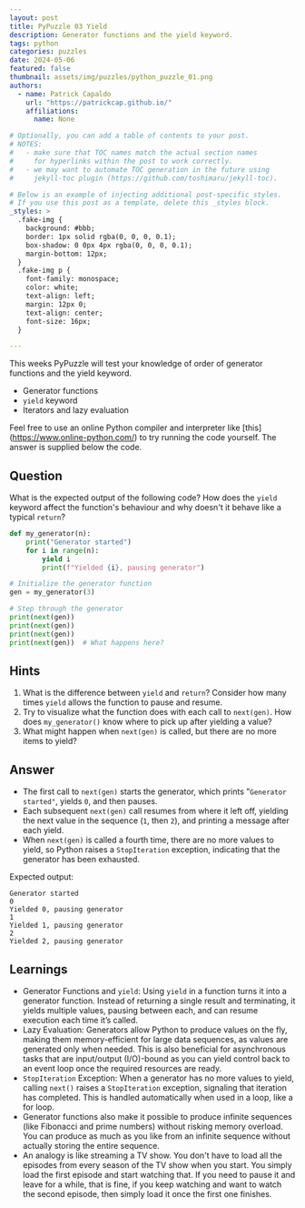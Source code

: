 ```yaml
---
layout: post
title: PyPuzzle 03 Yield
description: Generator functions and the yield keyword.
tags: python
categories: puzzles
date: 2024-05-06
featured: false
thumbnail: assets/img/puzzles/python_puzzle_01.png
authors:
  - name: Patrick Capaldo
    url: "https://patrickcap.github.io/"
    affiliations:
      name: None

# Optionally, you can add a table of contents to your post.
# NOTES:
#   - make sure that TOC names match the actual section names
#     for hyperlinks within the post to work correctly.
#   - we may want to automate TOC generation in the future using
#     jekyll-toc plugin (https://github.com/toshimaru/jekyll-toc).

# Below is an example of injecting additional post-specific styles.
# If you use this post as a template, delete this _styles block.
_styles: >
  .fake-img {
    background: #bbb;
    border: 1px solid rgba(0, 0, 0, 0.1);
    box-shadow: 0 0px 4px rgba(0, 0, 0, 0.1);
    margin-bottom: 12px;
  }
  .fake-img p {
    font-family: monospace;
    color: white;
    text-align: left;
    margin: 12px 0;
    text-align: center;
    font-size: 16px;
  }

---
```


This weeks PyPuzzle will test your knowledge of order of generator functions and the yield keyword.

- Generator functions
- `yield` keyword
- Iterators and lazy evaluation

Feel free to use an online Python compiler and interpreter like [this] (https://www.online-python.com/) to try running the code yourself. The answer is supplied below the code.

## Question

What is the expected output of the following code? How does the `yield` keyword affect the function's behaviour and why doesn't it behave like a typical `return`?

```python
def my_generator(n):
    print("Generator started")
    for i in range(n):
        yield i
        print(f"Yielded {i}, pausing generator")

# Initialize the generator function
gen = my_generator(3)

# Step through the generator
print(next(gen))
print(next(gen))
print(next(gen))
print(next(gen))  # What happens here?

```

## Hints

1. What is the difference between `yield` and `return`? Consider how many times `yield` allows the function to pause and resume.
2. Try to visualize what the function does with each call to `next(gen)`. How does `my_generator()` know where to pick up after yielding a value?
3. What might happen when `next(gen)` is called, but there are no more items to yield?


## Answer

- The first call to `next(gen)` starts the generator, which prints "`Generator started"`, yields `0`, and then pauses.
- Each subsequent `next(gen)` call resumes from where it left off, yielding the next value in the sequence (`1`, then `2`), and printing a message after each yield.
- When `next(gen)` is called a fourth time, there are no more values to yield, so Python raises a `StopIteration` exception, indicating that the generator has been exhausted.

Expected output:

```
Generator started
0
Yielded 0, pausing generator
1
Yielded 1, pausing generator
2
Yielded 2, pausing generator
```

## Learnings

- Generator Functions and `yield`: Using `yield` in a function turns it into a generator function. Instead of returning a single result and terminating, it yields multiple values, pausing between each, and can resume execution each time it’s called.
- Lazy Evaluation: Generators allow Python to produce values on the fly, making them memory-efficient for large data sequences, as values are generated only when needed. This is also beneficial for asynchronous tasks that are input/output (I/O)-bound as you can yield control back to an event loop once the required resources are ready.
- `StopIteration` Exception: When a generator has no more values to yield, calling `next()` raises a `StopIteration` exception, signaling that iteration has completed. This is handled automatically when used in a loop, like a for loop.
- Generator functions also make it possible to produce infinite sequences (like Fibonacci and prime numbers) without risking memory overload. You can produce as much as you like from an infinite sequence without actually storing the entire sequence.
- An analogy is like streaming a TV show. You don't have to load all the episodes from every season of the TV show when you start. You simply load the first episode and start watching that. If you need to pause it and leave for a while, that is fine, if you keep watching and want to watch the second episode, then simply load it once the first one finishes.